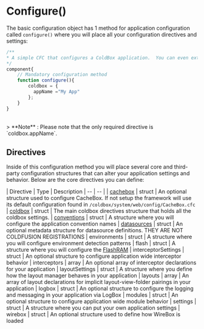 # Configure()
The basic configuration object has 1 method for application configuration called `configure()` where you will place all your configuration directives and settings:
```js
/**
* A simple CFC that configures a ColdBox application.  You can even extend, compose, strategize and do your OO goodness.
*/
component{
	// Mandatory configuration method
	function configure(){
        coldbox = {
    	  appName ="My App"
    	};
	}
}
```
<br>
> **Note** : Please note that the only required directive is `coldbox.appName`.

<br>

## Directives

Inside of this configuration method you will place several core and third-party configuration structures that can alter your application settings and behavior. Below are the core directives you can define:

| Directive | Type | Description
| -- | -- |
| [cachebox](configuration_directives/cachebox.md) | struct | An optional structure used to configure CacheBox. If not setup the framework will use its default configuration found in `/coldbox/system/web/config/CacheBox.cfc`
| [coldbox](configuration_directives/coldbox.md) | struct | The main coldbox directives structure that holds all the coldbox settings.
| [conventions](configuration_directives/conventions.md) | struct | A structure where you will configure the application convention names
| [datasources](configuration_directives/datasources.md) | struct | An optional metadata structure for datasource definitions. THEY ARE NOT COLDFUSION REGISTRATIONS
| environments | struct | A structure where you will configure environment detection patterns
| flash | struct | A structure where you will configure the [FlashRAM](flash_ram/flash_ram.md)
| interceptorSettings | struct | An optional structure to configure application wide interceptor behavior
| interceptors | array | An optional array of interceptor declarations for your application
| layoutSettings | struct | A structure where you define how the layout manager behaves in your application
| layouts | array | An array of layout declarations for implicit layout-view-folder pairings in your application
| logbox | struct | An optional structure to configure the logging and messaging in your application via LogBox
| modules | struct | An optional structure to configure application wide module behavior
| settings | struct | A structure where you can put your own application settings
| wirebox | struct | An optional structure used to define how WireBox is loaded
